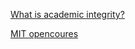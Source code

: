  [What is academic integrity?](http://integrity.mit.edu/handbook/academic-integrity-mit/what-academic-integrity)

 [MIT opencoures](https://ocw.mit.edu/index.htm)
